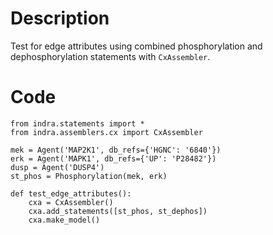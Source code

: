 # Description
Test for edge attributes using combined phosphorylation and dephosphorylation statements with `CxAssembler`.

# Code
```
from indra.statements import *
from indra.assemblers.cx import CxAssembler

mek = Agent('MAP2K1', db_refs={'HGNC': '6840'})
erk = Agent('MAPK1', db_refs={'UP': 'P28482'})
dusp = Agent('DUSP4')
st_phos = Phosphorylation(mek, erk)

def test_edge_attributes():
    cxa = CxAssembler()
    cxa.add_statements([st_phos, st_dephos])
    cxa.make_model()

```
